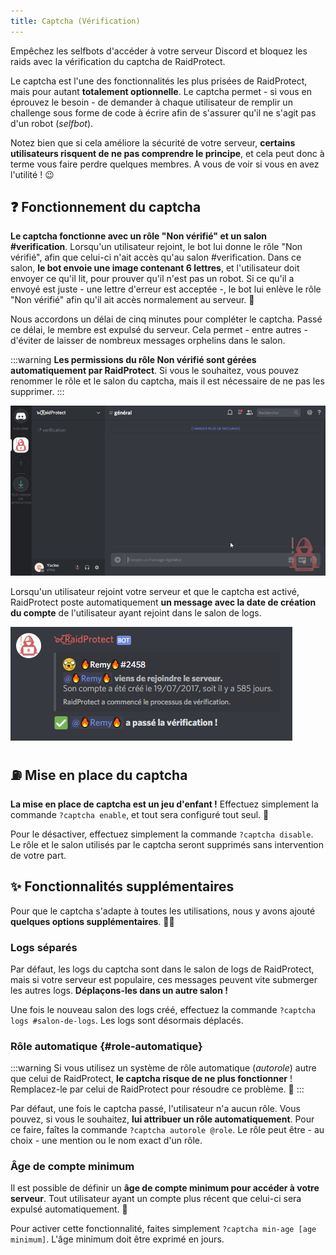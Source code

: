 ```yaml
---
title: Captcha (Vérification)
---
```


Empêchez les selfbots d'accéder à votre serveur Discord et bloquez les raids avec la vérification du captcha de RaidProtect.

Le captcha est l'une des fonctionnalités les plus prisées de RaidProtect, mais pour autant **totalement optionnelle**. Le captcha permet - si vous en éprouvez le besoin - de demander à chaque utilisateur de remplir un challenge sous forme de code à écrire afin de s'assurer qu'il ne s'agit pas d'un robot (_selfbot_).

Notez bien que si cela améliore la sécurité de votre serveur, **certains utilisateurs risquent de ne pas comprendre le principe**, et cela peut donc à terme vous faire perdre quelques membres. A vous de voir si vous en avez l'utilité ! 😉 

## ❓ Fonctionnement du captcha

**Le captcha fonctionne avec un rôle "Non vérifié" et un salon #verification**. Lorsqu'un utilisateur rejoint, le bot lui donne le rôle "Non vérifié", afin que celui-ci n'ait accès qu'au salon #verification. Dans ce salon, **le bot envoie une image contenant 6 lettres**, et l'utilisateur doit envoyer ce qu'il lit, pour prouver qu'il n'est pas un robot. Si ce qu'il a envoyé est juste - une lettre d'erreur est acceptée -, le bot lui enlève le rôle "Non vérifié" afin qu'il ait accès normalement au serveur. 👾 

Nous accordons un délai de cinq minutes pour compléter le captcha. Passé ce délai, le membre est expulsé du serveur. Cela permet - entre autres - d'éviter de laisser de nombreux messages orphelins dans le salon.

:::warning
**Les permissions du rôle Non vérifié sont gérées automatiquement par RaidProtect**. Si vous le souhaitez, vous pouvez renommer le rôle et le salon du captcha, mais il est nécessaire de ne pas les supprimer.
:::

![Fonctionnement du captcha](../assets/captcha-raidprotect.gif)

Lorsqu'un utilisateur rejoint votre serveur et que le captcha est activé, RaidProtect poste automatiquement **un message avec la date de création du compte** de l'utilisateur ayant rejoint dans le salon de logs.

![Capture d'écran log d'arrivée](../assets/log-join-captcha-raidprotect.png)

## ⛽ Mise en place du captcha
**La mise en place de captcha est un jeu d'enfant !** Effectuez simplement la commande `?captcha enable`, et tout sera configuré tout seul. 🎩 

Pour le désactiver, effectuez simplement la commande `?captcha disable`. Le rôle et le salon utilisés par le captcha seront supprimés sans intervention de votre part.

## ✨ Fonctionnalités supplémentaires

Pour que le captcha s'adapte à toutes les utilisations, nous y avons ajouté **quelques options supplémentaires**. 🦸‍♂️ 

### Logs séparés
Par défaut, les logs du captcha sont dans le salon de logs de RaidProtect, mais si votre serveur est populaire, ces messages peuvent vite submerger les autres logs. **Déplaçons-les dans un autre salon !**

Une fois le nouveau salon des logs créé, effectuez la commande `?captcha logs #salon-de-logs`. Les logs sont désormais déplacés.

### Rôle automatique {#role-automatique}

:::warning
Si vous utilisez un système de rôle automatique (_autorole_) autre que celui de RaidProtect, **le captcha risque de ne plus fonctionner** ! Remplacez-le par celui de RaidProtect pour résoudre ce problème. 👷 
:::

Par défaut, une fois le captcha passé, l'utilisateur n'a aucun rôle. Vous pouvez, si vous le souhaitez, **lui attribuer un rôle automatiquement**. Pour ce faire, faîtes la commande `?captcha autorole @role`. Le rôle peut être - au choix - une mention ou le nom exact d'un rôle. 

### Âge de compte minimum

Il est possible de définir un **âge de compte minimum pour accéder à votre serveur**. Tout utilisateur ayant un compte plus récent que celui-ci sera expulsé automatiquement. 👶 

Pour activer cette fonctionnalité, faites simplement `?captcha min-age [age minimum]`. L'âge minimum doit être exprimé en jours.